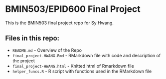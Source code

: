 # BMIN503/EPID600 Final Project

This is the BMIN503 final project repo for Sy Hwang.

## Files in this repo:

* `README.md` - Overview of the Repo
* `final_project-HWANG.Rmd` - RMarkdown file with code and description of the project
* `final_project-HWANG.html` - Knitted html of Rmarkdown file
* `helper_funcs.R` - R script with functions used in the RMarkdown file 


